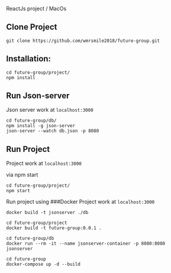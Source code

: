 ReactJs project / MacOs

## Clone Project

```
git clone https://github.com/wmrsmile2018/future-group.git
```

## Installation:

```
cd future-group/project/
npm install
```

## Run Json-server

Json server work at ```localhost:3000```

```
cd future-group/db/
npm install -g json-server
json-server --watch db.json -p 8080
```

## Run Project

Project work at ```localhost:3000```

via npm start
```
cd future-group/project/
npm start
```

Run project using ###Docker
Project work at ```localhost:3000```
```
docker build -t jsonserver ./db

cd future-group/project
docker build -t future-group:0.0.1 .

cd future-group/db
docker run --rm -it --name jsonserver-container -p 8080:8080 jsonserver

cd future-group
docker-compose up -d --build

```
